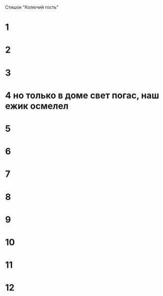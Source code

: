 Стишок "Колючий гость"
# 1
# 2
# 3
# 4 но только в доме свет погас, наш ежик осмелел 
# 5
# 6
# 7
# 8
# 9
# 10
# 11
# 12